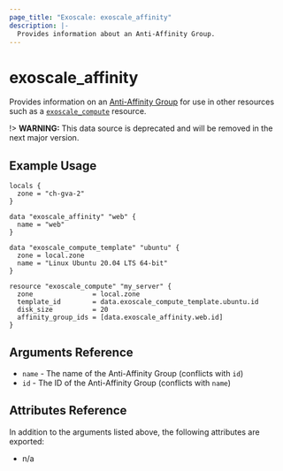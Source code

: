 ```yaml
---
page_title: "Exoscale: exoscale_affinity"
description: |-
  Provides information about an Anti-Affinity Group.
---
```


# exoscale\_affinity

Provides information on an [Anti-Affinity Group][aag-doc] for use in other resources such as a [`exoscale_compute`][r-compute] resource.

!> **WARNING:** This data source is deprecated and will be removed in the next major version.


## Example Usage

```hcl
locals {
  zone = "ch-gva-2"
}

data "exoscale_affinity" "web" {
  name = "web"
}

data "exoscale_compute_template" "ubuntu" {
  zone = local.zone
  name = "Linux Ubuntu 20.04 LTS 64-bit"
}

resource "exoscale_compute" "my_server" {
  zone               = local.zone
  template_id        = data.exoscale_compute_template.ubuntu.id
  disk_size          = 20
  affinity_group_ids = [data.exoscale_affinity.web.id]
}
```


## Arguments Reference

* `name` - The name of the Anti-Affinity Group (conflicts with `id`)
* `id` - The ID of the Anti-Affinity Group (conflicts with `name`)


## Attributes Reference

In addition to the arguments listed above, the following attributes are exported:

* n/a


[aag-doc]: https://community.exoscale.com/documentation/compute/anti-affinity-groups/
[r-compute]: ../resources/compute

